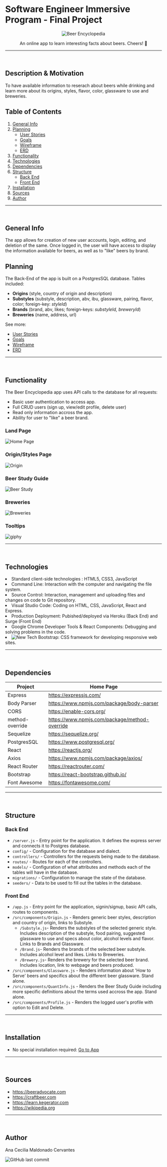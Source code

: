 # Software Engineer Immersive Program - Final Project

<div align="center">

![Beer Encyclopedia](https://user-images.githubusercontent.com/74725198/111528708-17efd500-8727-11eb-9cc6-9cdeefd7b0c1.png)

An online app to learn interesting facts about beers. Cheers! 🍻
</div>

---

<br>

## Description & Motivation
To have available information to reserach about beers while drinking and learn more about its origins, styles, flavor, color, glassware to use and breweries.

## Table of Contents
1. [General Info](#general-info)
2. [Planning](#planning)
    + [User Stories](/planning/userstories.md)
    + [Goals](/planning/goals.md)
    + [Wireframe](/planning/wireframes.md)
    + [ERD](/planning/erd.md)
3. [Functionality](#functionality)
4. [Technologies](#technologies)
5. [Dependencies](#dependencies)
6. [Structure](#structure)
    + [Back End](#back-end)
    + [Front End](#front-end)
7. [Installation](#installation)
8. [Sources](#sources)
9. [Author](#author)

---

<br>

## General Info
The app allows for creation of new user accounts, login, editing, and deletion of the same.  Once logged in, the user will have access to display the information available for beers, as well as to "like" beers by brand. 

## Planning
The Back-End of the app is built on a PostgresSQL database.  Tables included: 
+ **Origins** (style, country of origin and description)
+ **Substyles** (substyle, description, abv, ibu, glassware, pairing, flavor, color; foreign-key: *styleId*)
+ **Brands** (brand, abv, likes; foreign-keys: *substyleId, breweryId*)
+ **Breweries** (name, address, url)

See more:
+ [User Stories](/planning/userstories.md)
+ [Goals](/planning/goals.md)
+ [Wireframe](/planning/wireframes.md)
+ [ERD](/planning/erd.md)

---

<br>

## Functionality
The Beer Encyclopedia app uses API calls to the database for all requests:
+ Basic user authentication to access app.
+ Full CRUD users (sign up, view/edit profile, delete user)
+ Read only information accross the app.
+ Ability for user to "like" a beer brand.

### Land Page
![Home Page](https://user-images.githubusercontent.com/74725198/111514693-980e3e80-8717-11eb-9465-100a274d64a2.png)

### Origin/Styles Page
![Origin](https://user-images.githubusercontent.com/74725198/111514791-afe5c280-8717-11eb-9ddd-56e5766f771b.png)

### Beer Study Guide
![Beer Study](https://user-images.githubusercontent.com/74725198/111515282-37cbcc80-8718-11eb-9840-075a3295b708.png)

### Breweries 
![Breweries](https://user-images.githubusercontent.com/74725198/111515386-5631c800-8718-11eb-88c5-bd692f8f96c3.png)

### Tooltips
![giphy](https://user-images.githubusercontent.com/74725198/111514087-06063600-8717-11eb-943a-82829f0cc419.gif)

---

<br>

## Technologies
<div>
    <li> Standard client-side technologies : HTML5, CSS3, JavaScript</li>
    <li>Command Line: Interaction with the computer and navigating the file system.</li>
    <li>Source Control: Interaction, management and uploading files and changes on code to Git repository.</li>
    <li>Visual Studio Code: Coding on HTML, CSS, JavaScript, React and Express.</li>
    <li>Production Deployment: Pubished/deployed via Heroku (Back End) and Surge (Front End) </li>
    <li>Google Chrome Developer Tools & React Components: Debugging and solving problems in the code. </li>
    <li>
    <img src="https://https://img.shields.io/badge/New-Tech-purple" alt="New Tech" /> Bootstrap: CSS framework for developing responsive web sites.</li>
</div>

---

<br>

## Dependencies
| Project      | Home Page                                    |
|--------------|----------------------------------------------|
| Express      | <https://expressjs.com/>                     |
| Body Parser      | <https://www.npmjs.com/package/body-parser>                     |
| CORS      | <https://enable-cors.org/>                     |
| method-override      | <https://www.npmjs.com/package/method-override>                     |
| Sequelize      | <https://sequelize.org/>                     |
| PostgresSQL     | <https://www.postgresql.org/>                     |
| React        | <https://reactjs.org/>                       |
| Axios       | <https://www.npmjs.com/package/axios/>                |
| React Router  | <https://reactrouter.com/> |
| Bootstrap | <https://react-bootstrap.github.io/>                   |
| Font Awesome         | <https://fontawesome.com/>                        |

---

<br>

## Structure
### Back End

- `/server.js` - Entry point for the application. It defines the express server and connects it to Postgres database.
- `config/` - Configuration for the database and dialect.
- `controllers/` - Controllers for the requests being made to the database.
- `routes/` - Routes for each of the controllers.
- `models/` - Configuration of what attributes and methods each of the tables will have in the database.
- `migrations/` - Configuration to manage the state of the database.
- `seeders/` - Data to be used to fill out the tables in the database.


### Front End
- `/app.js` - Entry point for the application, signin/signup, basic API calls, routes to components.
- `/src/components/Origin.js` - Renders generic beer styles, description and country of origin, links to Substyle.
    - `/Substyle.js`- Renders the substyles of the selected generic style. Includes description of the substyle, food pairing, suggested glassware to use and specs about color, alcohol levels and flavor. Links to Brands and Glassware.
    - `/Brand.js`- Renders the brands of the selected beer substyle. Includes alcohol level and likes. Links to Breweries.
    - `/Brewery.js`- Renders the brewery for the selected beer brand. Includes location, link to webpage and beers produced.
- `/src/components/Glassware.js` - Renders information about 'How to Serve' beers and specifics about the different beer glassware. Stand alone.
- `/src/components/QuantInfo.js` - Renders the Beer Study Guide including more specific definitions about the terms used accross the app. Stand alone.
- `/src/components/Profile.js` - Renders the logged user's profile with option to Edit and Delete.
---

<br>


## Installation
+ No special installation required: [Go to App](http://beer-encyclopaedia.surge.sh)

---

<br>


## Sources
+ https://beeradvocate.com
+ https://craftbeer.com
+ https://learn.kegerator.com
+ https://wikipedia.org

---

<br>

## Author
Ana Cecilia Maldonado Cervantes

![GitHub last commit](https://img.shields.io/github/last-commit/anacem1977/SEI-Project4-BackEnd)